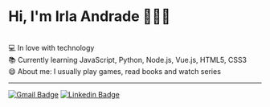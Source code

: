# Hi, I'm Irla Andrade 👋👩‍💻

<br/> 💻 In love with technology
<br/> 📚 Currently learning JavaScript, Python, Node.js, Vue.js, HTML5, CSS3
<br/> 😄 About me: I usually play games, read books and watch series

---
[![Gmail Badge](https://img.shields.io/badge/gmail-c14438?style=flat-square&logo=Gmail&logoColor=white&link=mailto:paula.irla@gmail.com)](mailto:paula.irla@gmail.com)
[![Linkedin Badge](https://img.shields.io/badge/-irlaandrade-blue?style=flat-square&logo=Linkedin&logoColor=white&link=https://www.linkedin.com/in/irlaandrade/)](https://www.linkedin.com/in/irlaandrade/)
